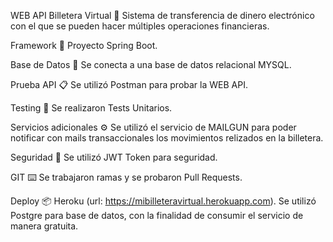 WEB API Billetera Virtual 🚀
Sistema de transferencia de dinero electrónico con el que se pueden hacer múltiples operaciones financieras.

Framework 🚀
Proyecto Spring Boot.

Base de Datos 🚀
Se conecta a una base de datos relacional MYSQL.

Prueba API 📋
Se utilizó Postman para probar la WEB API.

Testing 🔧
Se realizaron Tests Unitarios.

Servicios adicionales ⚙️
Se utilizó el servicio de MAILGUN para poder notificar con mails transaccionales los movimientos relizados en la billetera.

Seguridad 🔩
Se utilizó JWT Token para seguridad.

GIT ⌨️
Se trabajaron ramas y se probaron Pull Requests.

Deploy 📦
Heroku (url: https://mibilleteravirtual.herokuapp.com). Se utilizó Postgre para base de datos, con la finalidad de consumir el servicio de manera gratuita.
